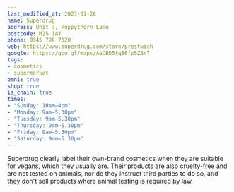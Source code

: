 ```yaml
---
last_modified_at: 2023-01-26
name: Superdrug
address: Unit 7, Poppythorn Lane
postcode: M25 1AY
phone: 0345 798 7620
web: https://www.superdrug.com/store/prestwich 
google: https://goo.gl/maps/AeCBD5tqB6fp5ZBH7
tags:
- cosmetics
- supermarket
omni: true
shop: true
is_chain: true
times:
- "Sunday: 10am–4pm"
- "Monday: 9am–5.30pm"
- "Tuesday: 9am–5.30pm"
- "Thursday: 9am–5.30pm"
- "Friday: 9am–5.30pm"
- "Saturday: 9am–5.30pm"
---
```


Superdrug clearly label their own-brand cosmetics when they are suitable for vegans, which they usually are. Their products are also cruelty-free and are not tested on animals, nor do they instruct third parties to do so, and they don't sell products where animal testing is required by law.
